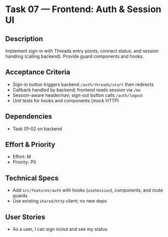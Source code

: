 # Task 07 — Frontend: Auth & Session UI

## Description
Implement sign-in with Threads entry points, connect status, and session handling (calling backend). Provide guard components and hooks.

## Acceptance Criteria
- Sign-in button triggers backend `/auth/threads/start` then redirects
- Callback handled by backend; frontend reads session via `/me`
- Session-aware header/nav; sign-out button calls `/auth/logout`
- Unit tests for hooks and components (mock HTTP)

## Dependencies
- Task 01–02 on backend

## Effort & Priority
- Effort: M
- Priority: P0

## Technical Specs
- Add `src/features/auth` with hooks (`useSession`), components, and route guards
- Use existing `shared/http` client; no new deps

## User Stories
- As a user, I can sign in/out and see my status

